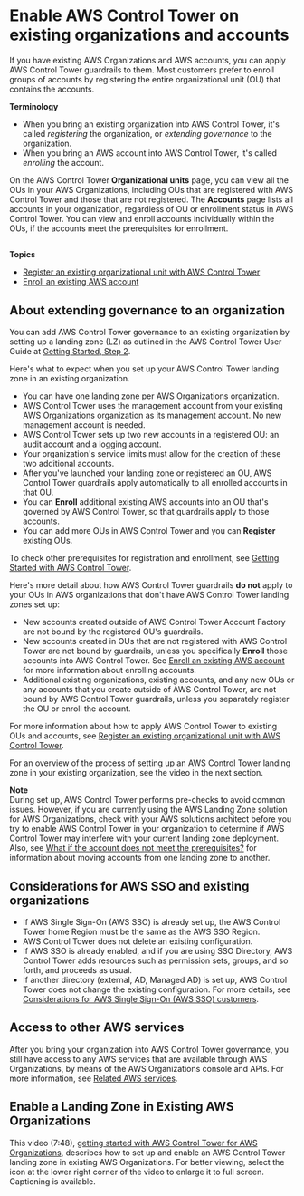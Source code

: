 # Enable AWS Control Tower on existing organizations and accounts<a name="existing-orgs"></a>

If you have existing AWS Organizations and AWS accounts, you can apply AWS Control Tower guardrails to them\. Most customers prefer to enroll groups of accounts by registering the entire organizational unit \(OU\) that contains the accounts\. 

**Terminology**
+ When you bring an existing organization into AWS Control Tower, it's called *registering* the organization, or *extending governance* to the organization\.
+ When you bring an AWS account into AWS Control Tower, it's called *enrolling* the account\.

On the AWS Control Tower **Organizational units** page, you can view all the OUs in your AWS Organizations, including OUs that are registered with AWS Control Tower and those that are not registered\. The **Accounts** page lists all accounts in your organization, regardless of OU or enrollment status in AWS Control Tower\. You can view and enroll accounts individually within the OUs, if the accounts meet the prerequisites for enrollment\.

## <a name="topics-for-existing-orgs-and-accounts"></a>

**Topics**
+ [Register an existing organizational unit with AWS Control Tower](importing-existing.md)
+  [Enroll an existing AWS account](enroll-account.md)

## About extending governance to an organization<a name="about-extending-governance"></a>

You can add AWS Control Tower governance to an existing organization by setting up a landing zone \(LZ\) as outlined in the AWS Control Tower User Guide at [Getting Started, Step 2](https://docs.aws.amazon.com/controltower/latest/userguide/getting-started-with-control-tower.html#step-two)\.

Here's what to expect when you set up your AWS Control Tower landing zone in an existing organization\.
+ You can have one landing zone per AWS Organizations organization\.
+ AWS Control Tower uses the management account from your existing AWS Organizations organization as its management account\. No new management account is needed\.
+  AWS Control Tower sets up two new accounts in a registered OU: an audit account and a logging account\.
+ Your organization's service limits must allow for the creation of these two additional accounts\.
+ After you've launched your landing zone or registered an OU, AWS Control Tower guardrails apply automatically to all enrolled accounts in that OU\.
+ You can **Enroll** additional existing AWS accounts into an OU that's governed by AWS Control Tower, so that guardrails apply to those accounts\.
+  You can add more OUs in AWS Control Tower and you can **Register** existing OUs\.

To check other prerequisites for registration and enrollment, see [Getting Started with AWS Control Tower](https://docs.aws.amazon.com/controltower/latest/userguide/getting-started-with-control-tower.html)\.

Here's more detail about how AWS Control Tower guardrails **do not** apply to your OUs in AWS organizations that don't have AWS Control Tower landing zones set up:
+ New accounts created outside of AWS Control Tower Account Factory are not bound by the registered OU's guardrails\.
+ New accounts created in OUs that are not registered with AWS Control Tower are not bound by guardrails, unless you specifically **Enroll** those accounts into AWS Control Tower\. See [Enroll an existing AWS account](enroll-account.md) for more information about enrolling accounts\.
+ Additional existing organizations, existing accounts, and any new OUs or any accounts that you create outside of AWS Control Tower, are not bound by AWS Control Tower guardrails, unless you separately register the OU or enroll the account\.

For more information about how to apply AWS Control Tower to existing OUs and accounts, see [Register an existing organizational unit with AWS Control Tower](importing-existing.md)\.

For an overview of the process of setting up an AWS Control Tower landing zone in your existing organization, see the video in the next section\.

**Note**  
During set up, AWS Control Tower performs pre\-checks to avoid common issues\. However, if you are currently using the AWS Landing Zone solution for AWS Organizations, check with your AWS solutions architect before you try to enable AWS Control Tower in your organization to determine if AWS Control Tower may interfere with your current landing zone deployment\. Also, see [What if the account does not meet the prerequisites?](enroll-account.md#fulfill-prerequisites) for information about moving accounts from one landing zone to another\.

## Considerations for AWS SSO and existing organizations<a name="sso-and-existing-orgs"></a>
+ If AWS Single Sign\-On \(AWS SSO\) is already set up, the AWS Control Tower home Region must be the same as the AWS SSO Region\.
+ AWS Control Tower does not delete an existing configuration\.
+  If AWS SSO is already enabled, and if you are using SSO Directory, AWS Control Tower adds resources such as permission sets, groups, and so forth, and proceeds as usual\. 
+ If another directory \(external, AD, Managed AD\) is set up, AWS Control Tower does not change the existing configuration\. For more details, see [Considerations for AWS Single Sign\-On \(AWS SSO\) customers](getting-started-with-control-tower.md#sso-considerations)\.

## Access to other AWS services<a name="other-services"></a>

After you bring your organization into AWS Control Tower governance, you still have access to any AWS services that are available through AWS Organizations, by means of the AWS Organizations console and APIs\. For more information, see [Related AWS services](related-information.md#related-aws-services)\.

## Enable a Landing Zone in Existing AWS Organizations<a name="existing-orgs-video"></a>

This video \(7:48\), [getting started with AWS Control Tower for AWS Organizations](https://www.youtube.com/watch?v=CwRy0t8nfgM), describes how to set up and enable an AWS Control Tower landing zone in existing AWS Organizations\. For better viewing, select the icon at the lower right corner of the video to enlarge it to full screen\. Captioning is available\.